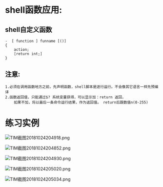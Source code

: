 # shell函数应用:
## shell自定义函数
	-  [ function ] funname [()]
	{
		action;
		[return int;]
	}

## 注意:
	1.必须在调用函数地方之前，先声明函数，shell脚本是逐行运行。不会像其它语言一样先预编译
	2.函数返回值，只能通过$? 系统变量获得，可以显示加：return 返回，
		如果不加，将以最后一条命令运行结果，作为返回值。 return后跟数值n(0-255)
		
# 练习实例

![TIM截图20181024204918.png](https://upload-images.jianshu.io/upload_images/14477271-ea0895dfc2ba2740.png?imageMogr2/auto-orient/strip%7CimageView2/2/w/1240)

![TIM截图20181024204852.png](https://upload-images.jianshu.io/upload_images/14477271-3596d3e684d11b7b.png?imageMogr2/auto-orient/strip%7CimageView2/2/w/1240)

![TIM截图20181024204930.png](https://upload-images.jianshu.io/upload_images/14477271-7353e2eb30a07e28.png?imageMogr2/auto-orient/strip%7CimageView2/2/w/1240)

![TIM截图20181024205020.png](https://upload-images.jianshu.io/upload_images/14477271-5052ca17809e5cae.png?imageMogr2/auto-orient/strip%7CimageView2/2/w/1240)

![TIM截图20181024205034.png](https://upload-images.jianshu.io/upload_images/14477271-29f65dba1f2421ac.png?imageMogr2/auto-orient/strip%7CimageView2/2/w/1240)


